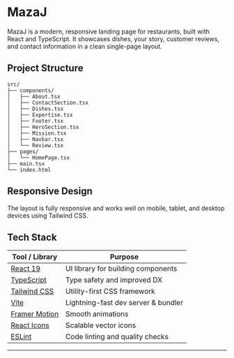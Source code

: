 # MazaJ

MazaJ is a modern, responsive landing page for restaurants, built with React and TypeScript. It showcases dishes, your story, customer reviews, and contact information in a clean single-page layout.

## Project Structure

```
src/
├── components/
│   ├── About.tsx
│   ├── ContactSection.tsx
│   ├── Dishes.tsx
│   ├── Expertise.tsx
│   ├── Footer.tsx
│   ├── HeroSection.tsx
│   ├── Mission.tsx
│   ├── Navbar.tsx
│   └── Review.tsx
├── pages/
│   └── HomePage.tsx
├── main.tsx
└── index.html
```

## Responsive Design

The layout is fully responsive and works well on mobile, tablet, and desktop devices using Tailwind CSS.



##  Tech Stack

| Tool / Library                                            | Purpose                             |
| --------------------------------------------------------- | ----------------------------------- |
| [React 19](https://react.dev/)                            | UI library for building components  |
| [TypeScript](https://www.typescriptlang.org/)             | Type safety and improved DX         |
| [Tailwind CSS](https://tailwindcss.com/)                  | Utility-first CSS framework         |
| [Vite](https://vitejs.dev/)                               | Lightning-fast dev server & bundler |
| [Framer Motion](https://www.framer.com/motion/)           | Smooth animations                   |
| [React Icons](https://react-icons.github.io/react-icons/) | Scalable vector icons               |
| [ESLint](https://eslint.org/)                             | Code linting and quality checks     |

---